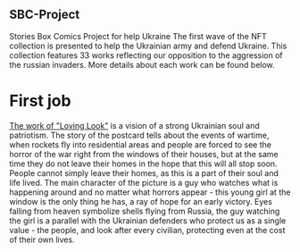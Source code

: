 ## SBC-Project
Stories Box Comics Project for help Ukraine 
The first wave of the NFT collection is presented to help the Ukrainian army and defend Ukraine. This collection features 33 works reflecting our opposition to the aggression of the russian invaders.
More details about each work can be found below.

# First job

[The work of "Loving Look"](https://opensea.io/assets/matic/0x2953399124f0cbb46d2cbacd8a89cf0599974963/86143322425923005940680517055148775215163601153926590747261820762697882402818)
is a vision of a strong Ukrainian soul and patriotism. The story of the postcard tells about the events of wartime, when rockets fly into residential areas and people are forced to see the horror of the war right from the windows of their houses, but at the same time they do not leave their homes in the hope that this will all stop soon. People cannot simply leave their homes, as this is a part of their soul and life lived. The main character of the picture is a guy who watches what is happening around and no matter what horrors appear - this young girl at the window is the only thing he has, a ray of hope for an early victory.
  Eyes falling from heaven symbolize shells flying from Russia, the guy watching the girl is a parallel with the Ukrainian defenders who protect us as a single value - the people, and look after every civilian, protecting even at the cost of their own lives.
  
